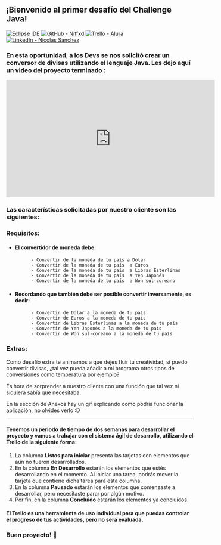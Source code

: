 ## ¡Bienvenido al primer desafío del Challenge Java!

[![Eclipse IDE](https://img.shields.io/badge/Eclipse_IDE-white?logo=Eclipse+IDE&logoColor=2C2255)](https://www.eclipse.org/) [![GitHub - Niffxd](https://img.shields.io/badge/GitHub-Niffxd-181717?logo=github&logoColor=white)](https://www.github.com/Niffxd) [![Trello - Alura](https://img.shields.io/badge/Trello-Alura-0052CC?logo=trello&logoColor=white)](https://trello.com/b/uOEgrgks/conversor-de-moneda-challenge-one-java) [![LinkedIn - Nicolas Sanchez](https://img.shields.io/badge/LinkedIn-Nicolas_Sanchez-0A66C2?logo=linkedin&logoColor=white)](https://www.linkedin.com/in/nirsanchez/)

### En esta oportunidad, a los Devs se nos solicitó crear un conversor de divisas utilizando el lenguaje Java. Les dejo aquí un video del proyecto terminado :

<iframe width="560" height="315" src="https://www.youtube-nocookie.com/embed/_QaJViyUrUw" title="YouTube video player" frameborder="0" allow="accelerometer; autoplay; clipboard-write; encrypted-media; gyroscope; picture-in-picture; web-share" allowfullscreen></iframe>

### Las características solicitadas por nuestro cliente son las siguientes:

### **Requisitos:**

- #### El convertidor de moneda debe:
  ```
        - Convertir de la moneda de tu país a Dólar
        - Convertir de la moneda de tu país  a Euros
        - Convertir de la moneda de tu país  a Libras Esterlinas
        - Convertir de la moneda de tu país  a Yen Japonés
        - Convertir de la moneda de tu país  a Won sul-coreano
  ```

- #### Recordando que también debe ser posible convertir inversamente, es decir:

  ```
        - Convertir de Dólar a la moneda de tu país
        - Convertir de Euros a la moneda de tu país
        - Convertir de Libras Esterlinas a la moneda de tu país
        - Convertir de Yen Japonés a la moneda de tu país
        - Convertir de Won sul-coreano a la moneda de tu país
  ```

### **Extras:**

Como desafío extra te animamos a que dejes fluir tu creatividad, si puedo convertir divisas, ¿tal vez pueda añadir a mi programa otros tipos de conversiones como temperatura por ejemplo?

Es hora de sorprender a nuestro cliente con una función que tal vez ni siquiera sabía que necesitaba.

En la sección de Anexos hay un gif explicando como podría funcionar la aplicación, no olvides verlo :D

---

#### Tenemos un periodo de tiempo de dos semanas para desarrollar el proyecto y vamos a trabajar con el sistema ágil de desarrollo, utilizando el Trello de la siguiente forma:

1. La columna **Listos para iniciar** presenta las tarjetas con elementos que aun no fueron desarrollados.
2. En la columna **En Desarrollo** estarán los elementos que estés desarrollando en el momento. Al iniciar una tarea, podrás mover la tarjeta que contiene dicha tarea para esta columna.
3. En la columna **Pausado** estarán los elementos que comenzaste a desarrollar, pero necesitaste parar por algún motivo.
4. Por fin, en la columna **Concluido** estarán los elementos ya concluidos.

#### El Trello es una herramienta de uso individual para que puedas controlar el progreso de tus actividades, pero no será evaluada.

### Buen proyecto! 🚀